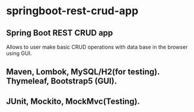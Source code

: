 # springboot-rest-crud-app
## Spring Boot REST CRUD app
Allows to user make basic CRUD operations with data base in the browser using GUI.
## Maven, Lombok, MySQL/H2(for testing). Thymeleaf, Bootstrap5 (GUI).
## JUnit, Mockito, MockMvc(Testing).
